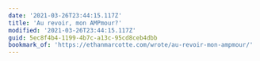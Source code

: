 ```yaml
---
date: '2021-03-26T23:44:15.117Z'
title: 'Au revoir, mon AMPmour?'
modified: '2021-03-26T23:44:15.117Z'
guid: 5ec8f4b4-1199-4b7c-a13c-95cd8ceb4dbb
bookmark_of: 'https://ethanmarcotte.com/wrote/au-revoir-mon-ampmour/'
---
```

 
